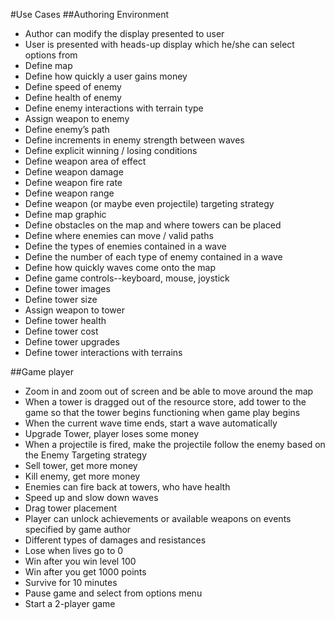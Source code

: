 #Use Cases
##Authoring Environment
* Author can modify the display presented to user
* User is presented with heads-up display which he/she can select options from
* Define map
* Define how quickly a user gains money
* Define speed of enemy
* Define health of enemy
* Define enemy interactions with terrain type
* Assign weapon to enemy
* Define enemy’s path
* Define increments in enemy strength between waves
* Define explicit winning / losing conditions
* Define weapon area of effect
* Define weapon damage
* Define weapon fire rate
* Define weapon range
* Define weapon (or maybe even projectile) targeting strategy
* Define map graphic
* Define obstacles on the map and where towers can be placed
* Define where enemies can move / valid paths
* Define the types of enemies contained in a wave
* Define the number of each type of enemy contained in a wave
* Define how quickly waves come onto the map
* Define game controls--keyboard, mouse, joystick
* Define tower images
* Define tower size
* Assign weapon to tower
* Define tower health
* Define tower cost
* Define tower upgrades
* Define tower interactions with terrains

##Game player
* Zoom in and zoom out of screen and be able to move around the map
* When a tower is dragged out of the resource store, add tower to the game so that the tower begins functioning when game play begins
* When the current wave time ends, start a wave automatically
* Upgrade Tower, player loses some money
* When a projectile is fired, make the projectile follow the enemy based on the Enemy Targeting strategy
* Sell tower, get more money
* Kill enemy, get more money
* Enemies can fire back at towers, who have health
* Speed up and slow down waves
* Drag tower placement
* Player can unlock achievements or available weapons on events specified by game author
* Different types of damages and resistances
* Lose when lives go to 0
* Win after you win level 100
* Win after you get 1000 points
* Survive for 10 minutes
* Pause game and select from options menu
* Start a 2-player game
